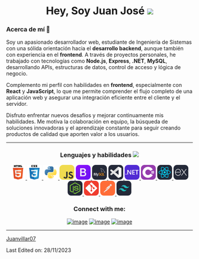 <h1 align="center">Hey, Soy Juan José <img height="40" src="https://user-images.githubusercontent.com/74038190/229223156-0cbdaba9-3128-4d8e-8719-b6b4cf741b67.gif"></h1>

### Acerca de mí 🚀

Soy un apasionado desarrollador web, estudiante de Ingeniería de Sistemas con una sólida orientación hacia el **desarrollo backend**, aunque también con experiencia en el **frontend**. A través de proyectos personales, he trabajado con tecnologías como **Node.js**, **Express**, **.NET**, **MySQL**, desarrollando APIs, estructuras de datos, control de acceso y lógica de negocio.

Complemento mi perfil con habilidades en **frontend**, especialmente con **React** y **JavaScript**, lo que me permite comprender el flujo completo de una aplicación web y asegurar una integración eficiente entre el cliente y el servidor.

Disfruto enfrentar nuevos desafíos y mejorar continuamente mis habilidades. Me motiva la colaboración en equipo, la búsqueda de soluciones innovadoras y el aprendizaje constante para seguir creando productos de calidad que aporten valor a los usuarios.

---


<h3 align="center">Lenguajes y habilidades <img height="14" src="https://user-images.githubusercontent.com/74038190/212284087-bbe7e430-757e-4901-90bf-4cd2ce3e1852.gif"></h3>

<p align="center"> 
  <a href="https://www.w3.org/html/" target="_blank"> 
    <img src="https://raw.githubusercontent.com/devicons/devicon/master/icons/html5/html5-original-wordmark.svg" alt="html5" width="40" height="40"/> 
  </a>
  <a href="https://www.w3schools.com/css/" target="_blank"> 
    <img src="https://raw.githubusercontent.com/devicons/devicon/master/icons/css3/css3-original-wordmark.svg" alt="css3" width="40" height="40"/> 
  </a> 
  <a href="https://www.python.org" target="_blank"> 
    <img src="https://raw.githubusercontent.com/devicons/devicon/master/icons/python/python-original.svg" alt="python" width="40" height="40"/> 
  </a>  
  <a href="https://developer.mozilla.org/en-US/docs/Web/JavaScript" target="_blank"> 
    <img src="https://github.com/tandpfun/skill-icons/blob/main/icons/JavaScript.svg" alt="javascript" width="40" height="40"/> 
  </a> 
   <a href="https://getbootstrap.com/" target="_blank"> 
    <img src="https://github.com/tandpfun/skill-icons/blob/main/icons/Bootstrap.svg" alt="git" width="40" height="40"/> 
  </a>
  <a href="https://www.mysql.com/" target="_blank"> 
    <img src="https://github.com/tandpfun/skill-icons/blob/main/icons/MySQL-Dark.svg" alt="git" width="40" height="40"/> 
  </a>
   <a href="https://code.visualstudio.com/" target="_blank"> 
    <img src="https://github.com/tandpfun/skill-icons/blob/main/icons/VSCode-Dark.svg" alt="git" width="40" height="40"/> 
   </a>
  <a href="https://dotnet.microsoft.com/es-es/" target="_blank"> 
    <img src="https://github.com/tandpfun/skill-icons/blob/main/icons/DotNet.svg" alt="git" width="40" height="40"/> 
  </a>
   <a href="https://dotnet.microsoft.com/es-es/languages/csharp" target="_blank"> 
    <img src="https://github.com/tandpfun/skill-icons/blob/main/icons/CS.svg" alt="git" width="40" height="40"/> 
  </a>
  <a href="https://es.react.dev/" target="_blank"> 
    <img src="https://raw.githubusercontent.com/tandpfun/skill-icons/65dea6c4eaca7da319e552c09f4cf5a9a8dab2c8/icons/React-Dark.svg" alt="git" width="40" height="40"/> 
  </a>
  <a href="https://expressjs.com/" target="_blank"> 
    <img src="https://raw.githubusercontent.com/tandpfun/skill-icons/65dea6c4eaca7da319e552c09f4cf5a9a8dab2c8/icons/ExpressJS-Dark.svg" alt="git" width="40" height="40"/> 
  </a>
  <a href="https://nodejs.org/en/" target="_blank"> 
    <img src="https://raw.githubusercontent.com/tandpfun/skill-icons/65dea6c4eaca7da319e552c09f4cf5a9a8dab2c8/icons/NodeJS-Dark.svg" alt="git" width="40" height="40"/> 
  </a>
   <a href="https://git-scm.com/" target="_blank"> 
    <img src="https://raw.githubusercontent.com/tandpfun/skill-icons/65dea6c4eaca7da319e552c09f4cf5a9a8dab2c8/icons/Git.svg" alt="git" width="40" height="40"/> 
  </a>
  <a href="https://www.postman.com/" target="_blank"> 
    <img src="https://raw.githubusercontent.com/tandpfun/skill-icons/65dea6c4eaca7da319e552c09f4cf5a9a8dab2c8/icons/Postman.svg" alt="git" width="40" height="40"/> 
  </a>
   <a href="https://tailwindcss.com/" target="_blank"> 
    <img src="https://raw.githubusercontent.com/tandpfun/skill-icons/65dea6c4eaca7da319e552c09f4cf5a9a8dab2c8/icons/TailwindCSS-Dark.svg" alt="git" width="40" height="40"/> 
  </a>
</p>

<h3 align="center">Connect with me:</h3>
<div align="center">


[![image](https://img.shields.io/badge/LinkedIn-0077B5?style=for-the-badge&logo=linkedin&logoColor=white)](https://www.linkedin.com/in/juan-jos%C3%A9-villar-08853623b/)
[![image](https://img.shields.io/badge/Instagram-E4405F?style=for-the-badge&logo=instagram&logoColor=white)](https://www.instagram.com/juanvillar107/)
[![image](https://img.shields.io/badge/Twitter-1DA1F2?style=for-the-badge&logo=twitter&logoColor=white) ](https://twitter.com/Juanvillar107)
  
</div>




------

[Juanvillar07](https://github.com/Juanvillar07) 

Last Edited on: 28/11/2023

